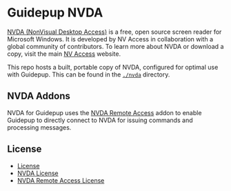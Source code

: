 # Guidepup NVDA

[NVDA (NonVisual Desktop Access)](https://github.com/nvaccess/nvda) is a free, open source screen reader for Microsoft Windows. It is developed by NV Access in collaboration with a global community of contributors. To learn more about NVDA or download a copy, visit the main [NV Access](http://www.nvaccess.org/) website.

This repo hosts a built, portable copy of NVDA, configured for optimal use with Guidepup. This can be found in the [`./nvda`](./nvda) directory.

## NVDA Addons

NVDA for Guidepup uses the [NVDA Remote Access](https://github.com/nvdaremote/nvdaremote) addon to enable Guidepup to directly connect to NVDA for issuing commands and processing messages.

## License

- [License](./LICENSE)
- [NVDA License](./nvda/documentation/copying.txt)
- [NVDA Remote Access License](https://github.com/NVDARemote/NVDARemote/blob/master/LICENSE)
